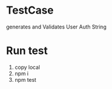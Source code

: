 # TestCase


generates and Validates User Auth String

# Run test

1. copy local
2. npm i
3. npm test
